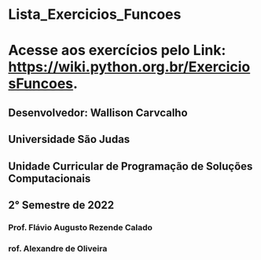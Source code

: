 # Lista_Exercicios_Funcoes
# Acesse aos exercícios pelo Link: https://wiki.python.org.br/ExerciciosFuncoes.
## Desenvolvedor: Wallison Carvcalho
## Universidade São Judas
## Unidade Curricular de Programação de Soluções Computacionais
## 2° Semestre de 2022
### Prof. Flávio Augusto Rezende Calado
### rof. Alexandre de Oliveira
